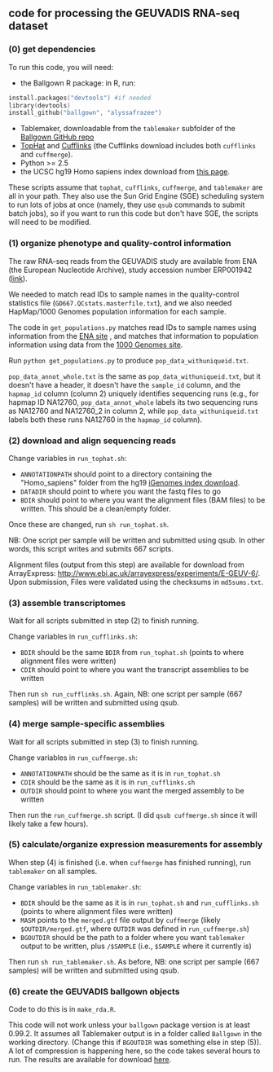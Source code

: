 ## code for processing the GEUVADIS RNA-seq dataset

### (0) get dependencies

To run this code, you will need:  
* the Ballgown R package: in R, run:
```S
install.packages("devtools") #if needed
library(devtools)
install_github("ballgown", "alyssafrazee")
```
* Tablemaker, downloadable from the `tablemaker` subfolder of the [Ballgown GitHub repo](https://github.com/alyssafrazee/ballgown)
* [TopHat](http://tophat.cbcb.umd.edu/) and [Cufflinks](http://cufflinks.cbcb.umd.edu/) (the Cufflinks download includes both `cufflinks` and `cuffmerge`). 
* Python >= 2.5
* the UCSC hg19 Homo sapiens index download from [this page](http://tophat.cbcb.umd.edu/igenomes.shtml). 

These scripts assume that `tophat`, `cufflinks`, `cuffmerge`, and `tablemaker` are all in your path. They also use the Sun Grid Engine (SGE) scheduling system to run lots of jobs at once (namely, they use `qsub` commands to submit batch jobs), so if you want to run this code but don't have SGE, the scripts will need to be modified.

### (1) organize phenotype and quality-control information

The raw RNA-seq reads from the GEUVADIS study are available from ENA (the European Nucleotide Archive), study accession number ERP001942 ([link](http://www.ebi.ac.uk/ena/data/view/ERP001942)). 

We needed to match read IDs to sample names in the quality-control statistics file (`GD667.QCstats.masterfile.txt`), and we also needed HapMap/1000 Genomes population information for each sample. 

The code in `get_populations.py` matches read IDs to sample names using information from the [ENA site](http://www.ebi.ac.uk/ena/data/warehouse/filereport?accession=ERP001942&result=read_run&fields=study_accession,secondary_study_accession,sample_accession,secondary_sample_accession,experiment_accession,run_accession,scientific_name,instrument_model,library_layout,fastq_ftp,fastq_galaxy,submitted_ftp,submitted_galaxy,col_tax_id,col_scientific_name)
, and matches that information to population information using data from the [1000 Genomes site](ftp://ftp-trace.ncbi.nih.gov/1000genomes/ftp/sequence.index).

Run `python get_populations.py` to produce `pop_data_withuniqueid.txt`.

`pop_data_annot_whole.txt` is the same as `pop_data_withuniqueid.txt`, but it doesn't have a header, it doesn't have the `sample_id` column, and the `hapmap_id` column (column 2) uniquely identifies sequencing runs (e.g., for hapmap ID NA12760, `pop_data_annot_whole` labels its two sequencing runs as NA12760 and NA12760_2 in column 2, while `pop_data_withuniqueid.txt` labels both these runs NA12760 in the `hapmap_id` column). 

### (2) download and align sequencing reads
Change variables in `run_tophat.sh`:  
* `ANNOTATIONPATH` should point to a directory containing the "Homo_sapiens" folder from the hg19 [iGenomes index download](http://tophat.cbcb.umd.edu/igenomes.shtml).
* `DATADIR` should point to where you want the fastq files to go
* `BDIR` should point to where you want the alignment files (BAM files) to be written. This should be a clean/empty folder.

Once these are changed, run `sh run_tophat.sh`. 

NB: One script per sample will be written and submitted using qsub. In other words, this script writes and submits 667 scripts.

Alignment files (output from this step) are available for download from ArrayExpress: http://www.ebi.ac.uk/arrayexpress/experiments/E-GEUV-6/. Upon submission, Files were validated using the checksums in `md5sums.txt`.

### (3) assemble transcriptomes
Wait for all scripts submitted in step (2) to finish running.

Change variables in `run_cufflinks.sh`:  
* `BDIR` should be the same `BDIR` from `run_tophat.sh` (points to where alignment files were written)
* `CDIR` should point to where you want the transcript assemblies to be written

Then run `sh run_cufflinks.sh`. Again, NB: one script per sample (667 samples) will be written and submitted using qsub.

### (4) merge sample-specific assemblies
Wait for all scripts submitted in step (3) to finish running.

Change variables in `run_cuffmerge.sh`:  
* `ANNOTATIONPATH` should be the same as it is in `run_tophat.sh`
* `CDIR` should be the same as it is in `run_cufflinks.sh`
* `OUTDIR` should point to where you want the merged assembly to be written

Then run the `run_cuffmerge.sh` script. (I did `qsub cuffmerge.sh` since it will likely take a few hours).

### (5) calculate/organize expression measurements for assembly
When step (4) is finished (i.e. when `cuffmerge` has finished running), run `tablemaker` on all samples.

Change variables in `run_tablemaker.sh`:  
* `BDIR` should be the same as it is in `run_tophat.sh` and `run_cufflinks.sh` (points to where alignment files were written)
* `MASM` points to the `merged.gtf` file output by `cuffmerge` (likely `$OUTDIR/merged.gtf`, where `OUTDIR` was defined in `run_cuffmerge.sh`)
* `BGOUTDIR` should be the path to a folder where you want `tablemaker` output to be written, plus `/$SAMPLE` (i.e., `$SAMPLE` where it currently is)

Then run `sh run_tablemaker.sh`. As before, NB: one script per sample (667 samples) will be written and submitted using qsub.

### (6) create the GEUVADIS ballgown objects
Code to do this is in `make_rda.R`. 

This code will not work unless your `ballgown` package version is at least 0.99.2. It assumes all Tablemaker output is in a folder called `Ballgown` in the working directory. (Change this if `BGOUTDIR` was something else in step (5)). A lot of compression is happening here, so the code takes several hours to run.
The results are available for download [here](http://figshare.com/articles/GEUVADIS_Processed_Data/1130849).



